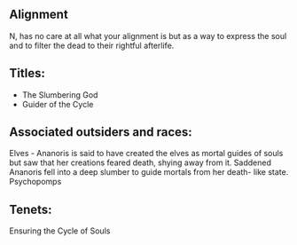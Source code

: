 ## Alignment
N, has no care at all what your alignment is but as a way to express the soul and to filter the dead to their rightful afterlife.
## Titles: 
  - The Slumbering God
  - Guider of the Cycle
## Associated outsiders and races:
Elves - Ananoris is said to have created the elves as mortal guides of souls but saw that her creations feared death, shying away from it. Saddened Ananoris fell into a deep slumber to guide mortals from her death- like state.
Psychopomps
## Tenets:
Ensuring the Cycle of Souls
